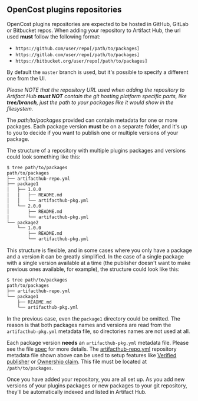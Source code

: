 ## OpenCost plugins repositories

OpenCost plugins repositories are expected to be hosted in GitHub, GitLab or Bitbucket repos. When adding your repository to Artifact Hub, the url used **must** follow the following format:

- `https://github.com/user/repo[/path/to/packages]`
- `https://gitlab.com/user/repo[/path/to/packages]`
- `https://bitbucket.org/user/repo[/path/to/packages]`

By default the `master` branch is used, but it's possible to specify a different one from the UI.

*Please NOTE that the repository URL used when adding the repository to Artifact Hub **must NOT** contain the git hosting platform specific parts, like **tree/branch**, just the path to your packages like it would show in the filesystem.*

The *path/to/packages* provided can contain metadata for one or more packages. Each package version **must** be on a separate folder, and it's up to you to decide if you want to publish one or multiple versions of your package.

The structure of a repository with multiple plugins packages and versions could look something like this:

```sh
$ tree path/to/packages
path/to/packages
├── artifacthub-repo.yml
├── package1
│   ├── 1.0.0
│   │   ├── README.md
│   │   └── artifacthub-pkg.yml
│   └── 2.0.0
│       ├── README.md
│       └── artifacthub-pkg.yml
└── package2
    └── 1.0.0
        ├── README.md
        └── artifacthub-pkg.yml
```

This structure is flexible, and in some cases where you only have a package and a version it can be greatly simplified. In the case of a single package with a single version available at a time (the publisher doesn't want to make previous ones available, for example), the structure could look like this:

```sh
$ tree path/to/packages
path/to/packages
├── artifacthub-repo.yml
└── package1
    ├── README.md
    └── artifacthub-pkg.yml
```

In the previous case, even the `package1` directory could be omitted. The reason is that both packages names and versions are read from the `artifacthub-pkg.yml` metadata file, so directories names are not used at all.

Each package version **needs** an `artifacthub-pkg.yml` metadata file. Please see the file [spec](https://github.com/artifacthub/hub/blob/master/docs/metadata/artifacthub-pkg.yml) for more details. The [artifacthub-repo.yml](https://github.com/artifacthub/hub/blob/master/docs/metadata/artifacthub-repo.yml) repository metadata file shown above can be used to setup features like [Verified publisher](https://github.com/artifacthub/hub/blob/master/docs/repositories.md#verified-publisher) or [Ownership claim](https://github.com/artifacthub/hub/blob/master/docs/repositories.md#ownership-claim). This file must be located at `/path/to/packages`.

Once you have added your repository, you are all set up. As you add new versions of your plugins packages or new packages to your git repository, they'll be automatically indexed and listed in Artifact Hub.
